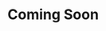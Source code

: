 <!DOCTYPE html>
<head>
<title>Kymberly Haugen</title>
</head>
<body>
<h1>Coming Soon</h1>
</body>
</html>
